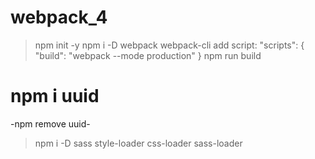 # webpack_4

> npm init -y
> npm i -D webpack webpack-cli
> add script:
"scripts": {
    "build": "webpack --mode production"
}
> npm run build

# npm i uuid

-npm remove uuid-


>npm i -D sass style-loader css-loader sass-loader
